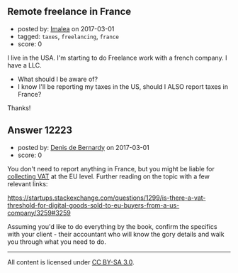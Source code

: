 ## Remote freelance in France

- posted by: [Imalea](https://stackexchange.com/users/2641368/imalea) on 2017-03-01
- tagged: `taxes`, `freelancing`, `france`
- score: 0

I live in the USA. I'm starting to do Freelance work with a french company. I have a LLC. 

 - What should I be aware of?
 - I know I'll be reporting my taxes in the US, should I ALSO report taxes in France?

Thanks!



## Answer 12223

- posted by: [Denis de Bernardy](https://stackexchange.com/users/182468/denis-de-bernardy) on 2017-03-01
- score: 0

You don't need to report anything in France, but you might be liable for [collecting VAT](http://europa.eu/youreurope/business/vat-customs/cross-border/index_en.htm) at the EU level. Further reading on the topic with a few relevant links:

https://startups.stackexchange.com/questions/1299/is-there-a-vat-threshold-for-digital-goods-sold-to-eu-buyers-from-a-us-company/3259#3259

Assuming you'd like to do everything by the book, confirm the specifics with your client - their accountant who will know the gory details and walk you through what you need to do.



---

All content is licensed under [CC BY-SA 3.0](https://creativecommons.org/licenses/by-sa/3.0/).
